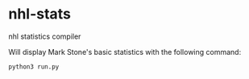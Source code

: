 # nhl-stats
nhl statistics compiler

Will display Mark Stone's basic statistics with the following command:
```
python3 run.py
```
